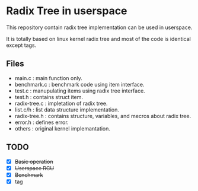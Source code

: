 # Radix Tree in userspace

This repository contain radix tree implementation can be used in userspace.

It is totally based on linux kernel radix tree and most of the code is identical except tags.


## Files
  - main.c : main function only. 
  - benchmark.c : benchmark code using item interface.
  - test.c : manupulating items using radix tree interface.
  - test.h : contains struct item.
  - radix-tree.c : impletation of radix tree.
  - list.c/h : list data structure implementation.
  - radix-tree.h : contains structure, variables, and mecros about radix tree.
  - error.h : defines error.
  - others : original kernel implemantation.


## TODO
  - [x] ~~Basic operation~~
  - [x] ~~Userspace RCU~~
  - [x] ~~Benchmark~~
  - [x] tag
